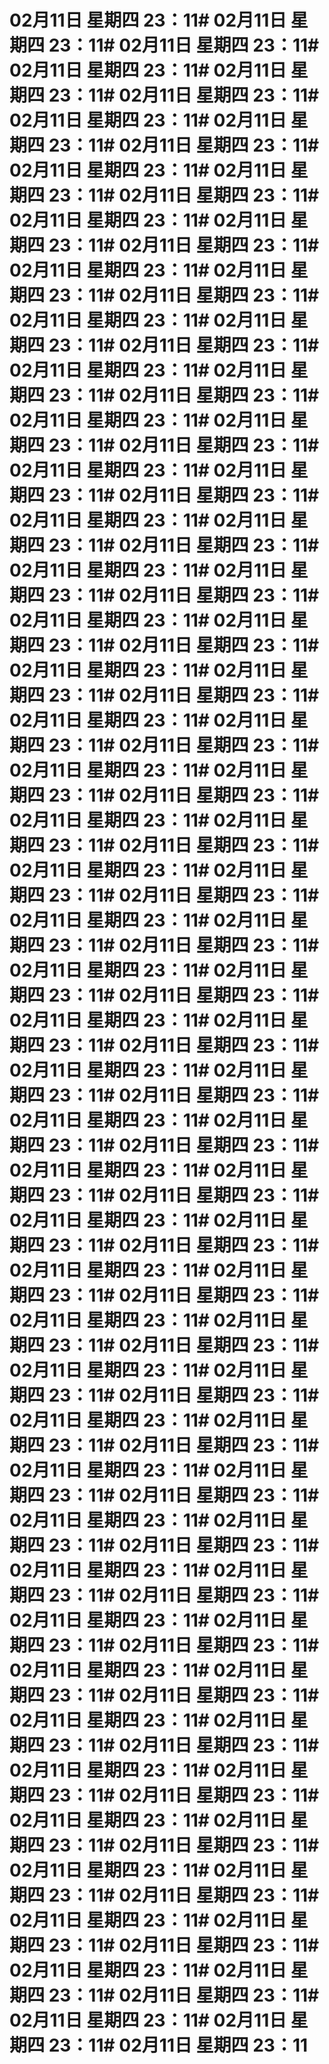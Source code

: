 # 02月11日 星期四 23：11# 02月11日 星期四 23：11# 02月11日 星期四 23：11# 02月11日 星期四 23：11# 02月11日 星期四 23：11# 02月11日 星期四 23：11# 02月11日 星期四 23：11# 02月11日 星期四 23：11# 02月11日 星期四 23：11# 02月11日 星期四 23：11# 02月11日 星期四 23：11# 02月11日 星期四 23：11# 02月11日 星期四 23：11# 02月11日 星期四 23：11# 02月11日 星期四 23：11# 02月11日 星期四 23：11# 02月11日 星期四 23：11# 02月11日 星期四 23：11# 02月11日 星期四 23：11# 02月11日 星期四 23：11# 02月11日 星期四 23：11# 02月11日 星期四 23：11# 02月11日 星期四 23：11# 02月11日 星期四 23：11# 02月11日 星期四 23：11# 02月11日 星期四 23：11# 02月11日 星期四 23：11# 02月11日 星期四 23：11# 02月11日 星期四 23：11# 02月11日 星期四 23：11# 02月11日 星期四 23：11# 02月11日 星期四 23：11# 02月11日 星期四 23：11# 02月11日 星期四 23：11# 02月11日 星期四 23：11# 02月11日 星期四 23：11# 02月11日 星期四 23：11# 02月11日 星期四 23：11# 02月11日 星期四 23：11# 02月11日 星期四 23：11# 02月11日 星期四 23：11# 02月11日 星期四 23：11# 02月11日 星期四 23：11# 02月11日 星期四 23：11# 02月11日 星期四 23：11# 02月11日 星期四 23：11# 02月11日 星期四 23：11# 02月11日 星期四 23：11# 02月11日 星期四 23：11# 02月11日 星期四 23：11# 02月11日 星期四 23：11# 02月11日 星期四 23：11# 02月11日 星期四 23：11# 02月11日 星期四 23：11# 02月11日 星期四 23：11# 02月11日 星期四 23：11# 02月11日 星期四 23：11# 02月11日 星期四 23：11# 02月11日 星期四 23：11# 02月11日 星期四 23：11# 02月11日 星期四 23：11# 02月11日 星期四 23：11# 02月11日 星期四 23：11# 02月11日 星期四 23：11# 02月11日 星期四 23：11# 02月11日 星期四 23：11# 02月11日 星期四 23：11# 02月11日 星期四 23：11# 02月11日 星期四 23：11# 02月11日 星期四 23：11# 02月11日 星期四 23：11# 02月11日 星期四 23：11# 02月11日 星期四 23：11# 02月11日 星期四 23：11# 02月11日 星期四 23：11# 02月11日 星期四 23：11# 02月11日 星期四 23：11# 02月11日 星期四 23：11# 02月11日 星期四 23：11# 02月11日 星期四 23：11# 02月11日 星期四 23：11# 02月11日 星期四 23：11# 02月11日 星期四 23：11# 02月11日 星期四 23：11# 02月11日 星期四 23：11# 02月11日 星期四 23：11# 02月11日 星期四 23：11# 02月11日 星期四 23：11# 02月11日 星期四 23：11# 02月11日 星期四 23：11# 02月11日 星期四 23：11# 02月11日 星期四 23：11# 02月11日 星期四 23：11# 02月11日 星期四 23：11# 02月11日 星期四 23：11# 02月11日 星期四 23：11# 02月11日 星期四 23：11# 02月11日 星期四 23：11# 02月11日 星期四 23：11# 02月11日 星期四 23：11# 02月11日 星期四 23：11# 02月11日 星期四 23：11# 02月11日 星期四 23：11# 02月11日 星期四 23：11# 02月11日 星期四 23：11# 02月11日 星期四 23：11# 02月11日 星期四 23：11# 02月11日 星期四 23：11# 02月11日 星期四 23：11# 02月11日 星期四 23：11# 02月11日 星期四 23：11# 02月11日 星期四 23：11# 02月11日 星期四 23：11# 02月11日 星期四 23：11# 02月11日 星期四 23：11# 02月11日 星期四 23：11# 02月11日 星期四 23：11# 02月11日 星期四 23：11# 02月11日 星期四 23：11# 02月11日 星期四 23：11# 02月11日 星期四 23：11# 02月11日 星期四 23：11# 02月11日 星期四 23：11
